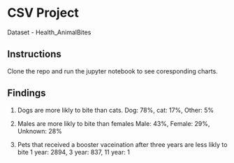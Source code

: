 # CSV Project 

Dataset - Health_AnimalBites

## Instructions
Clone the repo and run the jupyter notebook to see coresponding charts. 

## Findings 

1. Dogs are more likly to bite than cats. 
Dog: 78%, 
cat: 17%, 
Other: 5% 

2. Males are more likly to bite than females
Male: 43%, 
Female: 29%, 
Unknown: 28% 

3. Pets that received a booster vaceination after three years are less likly to bite 
1 year: 2894, 
3 year: 837, 
11 year: 1

